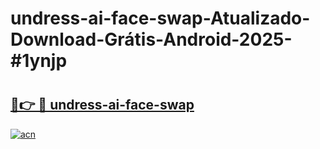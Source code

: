 # undress-ai-face-swap-Atualizado-Download-Grátis-Android-2025-#1ynjp

# <h2><a href="https://ainizakaria.my?title=undress-ai-face-swap&ref=24M">🔗👉 🔴 undress-ai-face-swap</a></h2>

[![acn](https://github.com/user-attachments/assets/0f9c940e-d8b0-45ae-aac7-cd30a18b3e1c)](https://ainizakaria.my?title=undress-ai-face-swap&ref=24M)

